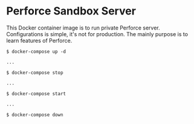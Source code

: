 Perforce Sandbox Server
===

This Docker container image is to run private Perforce server.
Configurations is simple, it's not for production. 
The mainly purpose is to learn features of Perforce.

```
$ docker-compose up -d

...

$ docker-compose stop

...

$ docker-compose start

...

$ docker-compose down
```